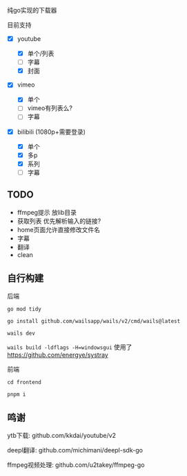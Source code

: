 纯go实现的下载器

目前支持

- [X] youtube

  - [X] 单个/列表
  - [ ] 字幕
  - [X] 封面
- [X] vimeo

  - [X] 单个
  - [ ] vimeo有列表么?
  - [ ] 字幕
- [X] bilibili (1080p+需要登录)

  - [X] 单个
  - [X] 多p
  - [X] 系列
  - [ ] 字幕

## TODO

- ffmpeg提示 放lib目录
- 获取列表 优先解析输入的链接?
- home页面允许直接修改文件名
- 字幕
- 翻译
- clean

## 自行构建

后端

`go mod tidy`

`go install github.com/wailsapp/wails/v2/cmd/wails@latest`

`wails dev`

`wails build -ldflags -H=windowsgui` 使用了 https://github.com/energye/systray

前端

`cd frontend`

`pnpm i`

## 鸣谢

ytb下载: github.com/kkdai/youtube/v2

deepl翻译: github.com/michimani/deepl-sdk-go

ffmpeg视频处理: github.com/u2takey/ffmpeg-go
